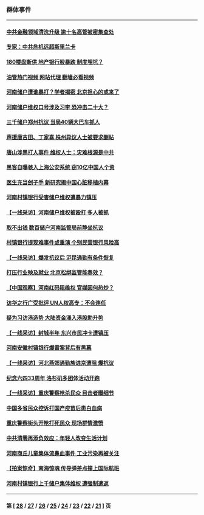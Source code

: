 ### 群体事件
---
#### [中共金融领域清洗升级 逾十名高管被密集查处](../../pages/ncid279/n13782694.md?07190845) 
#### [专家：中共危机远超斯里兰卡](../../pages/ncid279/n13782248.md?07190845) 
#### [180楼盘断供 地产银行股暴跌 制度埋坑？](../../pages/ncid279/n13780778.md?07190845) 
#### [油管热门视频 网站代理 翻墙必看视频](http://209.222.30.114:81/youtube.html?07190845)
#### [河南储户遭谁暴打？学者揭密 北京担心的或来了](../../pages/ncid279/n13779407.md?07190845) 
#### [河南储户维权口号涉及习李 恐冲击二十大？](../../pages/ncid279/n13778148.md?07190845) 
#### [三千储户郑州抗议 当局40辆大巴车抓人](../../pages/ncid279/n13777593.md?07190845) 
#### [声援唐吉田、丁家喜 株州异议人士被要求删帖](../../pages/ncid279/n13775534.md?07190845) 
#### [唐山涉黑打人事件 维权人士：灾难根源是中共](../../pages/ncid279/n13773534.md?07190845) 
#### [黑客自曝骇入上海公安系统 窃10亿中国人个资](../../pages/ncid279/n13773395.md?07190845) 
#### [医生充当刽子手 新研究揭中国心脏移植内幕](../../pages/ncid279/n13772291.md?07190845) 
#### [河南村镇银行受害储户维权遭暴力镇压](../../pages/ncid279/n13770841.md?07190845) 
#### [【一线采访】河南储户维权被殴打 多人被抓](../../pages/ncid279/n13768629.md?07190845) 
#### [取不出钱 数百储户河南监管局前静坐抗议](../../pages/ncid279/n13767198.md?07190845) 
#### [村镇银行提现难事件或重演 个别民营银行风险高](../../pages/ncid279/n13764495.md?07190845) 
#### [【一线采访】爆发抗议后 沪昆通勤有条件恢复](../../pages/ncid279/n13763504.md?07190845) 
#### [打压行业殃及就业 北京松绑监管能奏效？](../../pages/ncid279/n13761130.md?07190845) 
#### [【中国观察】河南红码阻维权 官媒因何热炒？](../../pages/ncid279/n13760146.md?07190845) 
#### [访华之行广受批评 UN人权高专：不会连任](../../pages/ncid279/n13758655.md?07190845) 
#### [疑为习访港造势 大陆资金涌入港股助升势](../../pages/ncid279/n13756127.md?07190845) 
#### [【一线采访】封城半年 东兴市民冲卡遭镇压](../../pages/ncid279/n13754277.md?07190845) 
#### [河南安徽村镇银行爆雷案背后有黑幕](../../pages/ncid279/n13754230.md?07190845) 
#### [【一线采访】河北燕郊通勤族进京遭阻 爆抗议](../../pages/ncid279/n13749999.md?07190845) 
#### [纪念六四33周年 洛杉矶多团体活动开跑](../../pages/ncid279/n13749760.md?07190845) 
#### [【一线采访】重庆警察枪杀民众 目击者曝细节](../../pages/ncid279/n13749360.md?07190845) 
#### [中国多省民众控诉打国产疫苗后患白血病](../../pages/ncid279/n13748740.md?07190845) 
#### [重庆警察街头开枪打死民众 现场群情激愤](../../pages/ncid279/n13749070.md?07190845) 
#### [中共清零再添负效应：年轻人改变生活计划](../../pages/ncid279/n13748102.md?07190845) 
#### [河南商丘儿童集体流鼻血事件 工业污染再被关注](../../pages/ncid279/n13747065.md?07190845) 
#### [【拍案惊奇】南海惊魂 传导弹差点撞上国际航班](../../pages/ncid279/n13746784.md?07190845) 
#### [河南村镇银行上千储户集体维权 遭强制遣返](../../pages/ncid279/n13743906.md?07190845) 

---
#### 第 [ [28](./28.md?07190845) / [27](./27.md?07190845) / [26](./26.md?07190845) / [25](./25.md?07190845) / [24](./24.md?07190845) / [23](./23.md?07190845) / [22](./22.md?07190845) / [21](./21.md?07190845) ] 页
